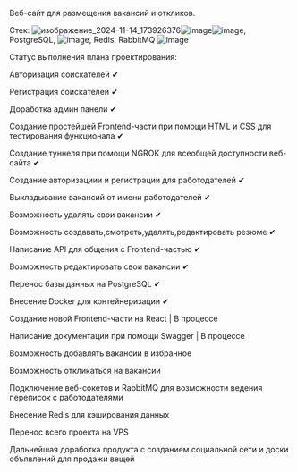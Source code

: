 Веб-сайт для размещения вакансий и откликов.

Стек: ![изображение_2024-11-14_173926376](https://github.com/user-attachments/assets/f76dfad6-fd35-4325-8a7d-4f71a22afc52)![image](https://github.com/user-attachments/assets/88ee2508-ec0f-4481-979c-a80db87227af)![image](https://github.com/user-attachments/assets/318a88a7-17d6-45e8-809f-62789ecbc5bf), PostgreSQL, ![image](https://github.com/user-attachments/assets/8f70247f-a3af-4210-bd69-70c0d5f3dc66), Redis, RabbitMQ ![image](https://github.com/user-attachments/assets/196800c3-f356-4f1c-90a3-0e765c63a532)

Статус выполнения плана проектирования:

Авторизация соискателей ✔

Регистрация соискателей ✔

Доработка админ панели ✔

Создание простейшей Frontend-части при помощи HTML и CSS для тестирования функционала ✔

Создание туннеля при помощи NGROK для всеобщей доступности веб-сайта ✔

Создание авторизациии и регистрации для работодателей ✔

Выкладывание вакансий от имени работодателей ✔

Возможность удалять свои вакансии ✔

Возможность создавать,смотреть,удалять,редактировать резюме ✔

Написание API для общения с Frontend-частью ✔

Возможность редактировать свои вакансии ✔

Перенос базы данных на PostgreSQL ✔

Внесение Docker для контейнеризации ✔

Создание новой Frontend-части на React | В процессе 

Написание документации при помощи Swagger | В процессе

Возможность добавлять вакансии в избранное

Возможность откликаться на вакансии

Подключение веб-сокетов и RabbitMQ для возможности ведения переписок с работодателями

Внесение Redis для кэширования данных

Перенос всего проекта на VPS

Дальнейшая доработка продукта с созданием социальной сети и доски объявлений для продажи вещей
